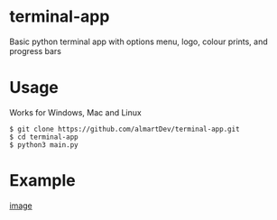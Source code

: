 # terminal-app
Basic python terminal app with options menu, logo, colour prints, and progress bars

# Usage
Works for Windows, Mac and Linux
```
$ git clone https://github.com/almartDev/terminal-app.git
$ cd terminal-app
$ python3 main.py
```
# Example
[image](https://github.com/AlmartDev/terminal-app/blob/main/img/screenshot1.png)
